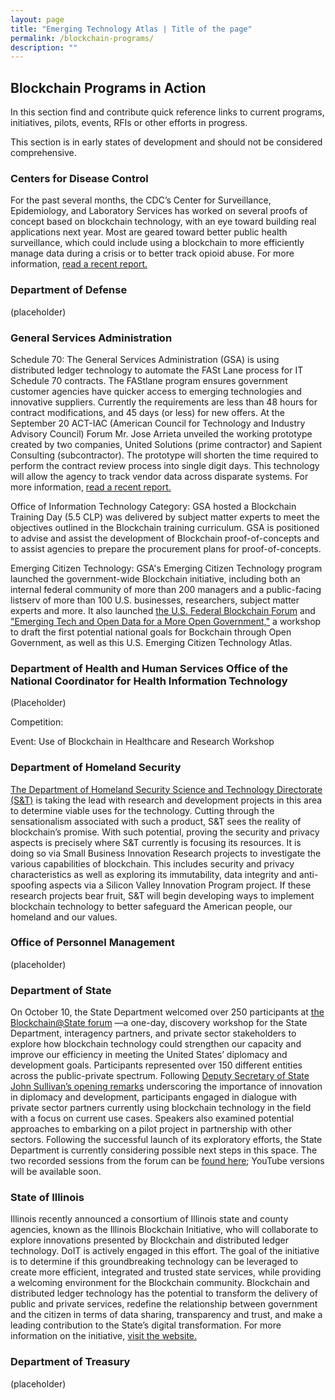 ```yaml
---
layout: page
title: "Emerging Technology Atlas | Title of the page"
permalink: /blockchain-programs/
description: ""
---
```


## Blockchain Programs in Action

<p> In this section find and contribute quick reference links to current programs, initiatives, pilots, events, RFIs or other efforts in progress.</p>

<p> This section is in early states of development and should not be considered comprehensive.</p>

### Centers for Disease Control
For the past several months, the CDC’s Center for Surveillance, Epidemiology, and Laboratory Services has worked on several proofs of concept based on blockchain technology, with an eye toward building real applications next year. Most are geared toward better public health surveillance, which could include using a blockchain to more efficiently manage data during a crisis or to better track opioid abuse. For more information, <a href="https://www.technologyreview.com/s/608959/why-the-cdc-wants-in-on-blockchain/">read a recent report.</a>

### Department of Defense
(placeholder)

### General Services Administration
Schedule 70: The General Services Administration (GSA) is using distributed ledger technology to automate the FASt Lane process for IT Schedule 70 contracts. The FAStlane program ensures government customer agencies have quicker access to emerging technologies and innovative suppliers. Currently the requirements are less than 48 hours for contract modifications, and 45 days (or less) for new offers. At the September 20 ACT-IAC (American Council for Technology and Industry Advisory Council) Forum Mr. Jose Arrieta unveiled the working prototype created by two companies, United Solutions (prime contractor) and Sapient Consulting (subcontractor). The prototype will shorten the time required to perform the contract review process into single digit days. This technology will allow the agency to track vendor data across disparate systems. For more information, <a href="https://fcw.com/blogs/lectern/2017/10/comment-kelman-gsa-blockchain.aspx">read a recent report.</a>

Office of Information Technology Category: GSA hosted a Blockchain Training Day (5.5 CLP) was delivered by subject matter experts to meet the objectives outlined in the Blockchain training curriculum. GSA is positioned to advise and assist the development of Blockchain proof-of-concepts and to assist agencies to prepare the procurement plans for proof-of-concepts. 

Emerging Citizen Technology: GSA's Emerging Citizen Technology program launched the government-wide Blockchain initiative, including both an internal federal community of more than 200 managers and a public-facing listserv of more than 100 U.S. businesses, researchers, subject matter experts and more. It also launched <a href="https://gsa.github.io/emerging-technology-atlas/blockchain-forum/">the U.S. Federal Blockchain Forum</a> and <a href="https://gsa.github.io/emerging-technology-atlas/blockchain-workshop/">"Emerging Tech and Open Data for a More Open Government,"</a> a workshop to draft the first potential national goals for Bockchain through Open Government, as well as this U.S. Emerging Citizen Technology Atlas. 

### Department of Health and Human Services Office of the National Coordinator for Health Information Technology
(Placeholder)
<p> Competition:</p> 
<p> Event: Use of Blockchain in Healthcare and Research Workshop</p>

### Department of Homeland Security 

<p> <a href="https://www.dhs.gov/science-and-technology/news/2017/01/10/snapshot-blockchain-technology-explored-homeland-security">The Department of Homeland Security Science and Technology Directorate (S&T)</a> is taking the lead with research and development projects in this area to determine viable uses for the technology. Cutting through the sensationalism associated with such a product, S&T sees the reality of blockchain’s promise. With such potential, proving the security and privacy aspects is precisely where S&T currently is focusing its resources. It is doing so via Small Business Innovation Research projects to investigate the various capabilities of blockchain. This includes security and privacy characteristics as well as exploring its immutability, data integrity and anti-spoofing aspects via a Silicon Valley Innovation Program project. If these research projects bear fruit, S&T will begin developing ways to implement blockchain technology to better safeguard the American people, our homeland and our values. </p>

### Office of Personnel Management

(placeholder)


### Department of State 

<p> On October 10, the State Department welcomed over 250 participants at <a href="https://www.eventbrite.com/e/blockchainstate-distributed-ledger-technologies-for-diplomacy-and-development-tickets-37669091266">the Blockchain@State forum</a> —a one-day, discovery workshop for the State Department, interagency partners, and private sector stakeholders to explore how blockchain technology could strengthen our capacity and improve our efficiency in meeting the United States’ diplomacy and development goals.  Participants represented over 150 different entities across the public-private spectrum.  Following <a href="https://www.youtube.com/watch?v=iMLhtdAiGq8">Deputy Secretary of State John Sullivan’s opening remarks</a> underscoring the importance of innovation in diplomacy and development, participants engaged in dialogue with private sector partners currently using blockchain technology in the field with a focus on current use cases.  Speakers also examined potential approaches to embarking on a pilot project in partnership with other sectors.  Following the successful launch of its exploratory efforts, the State Department is currently considering possible next steps in this space.  The two recorded sessions from the forum can be <a href="https://www.facebook.com/pg/GPAtState/videos/?ref=page_internal">found here</a>; YouTube versions will be available soon.</p>

### State of Illinois 

<p> Illinois recently announced a consortium of Illinois state and county agencies, known as the Illinois Blockchain Initiative, who will collaborate to explore innovations presented by Blockchain and distributed ledger technology. DoIT is actively engaged in this effort. The goal of the initiative is to determine if this groundbreaking technology can be leveraged to create more efficient, integrated and trusted state services, while providing a welcoming environment for the Blockchain community. Blockchain and distributed ledger technology has the potential to transform the delivery of public and private services, redefine the relationship between government and the citizen in terms of data sharing, transparency and trust, and make a leading contribution to the State’s digital transformation. For more information on the initiative, <a href="https://www2.illinois.gov/sites/doit/Pages/BlockChainInitiative.aspx">visit the website.</a>

### Department of Treasury

(placeholder)


